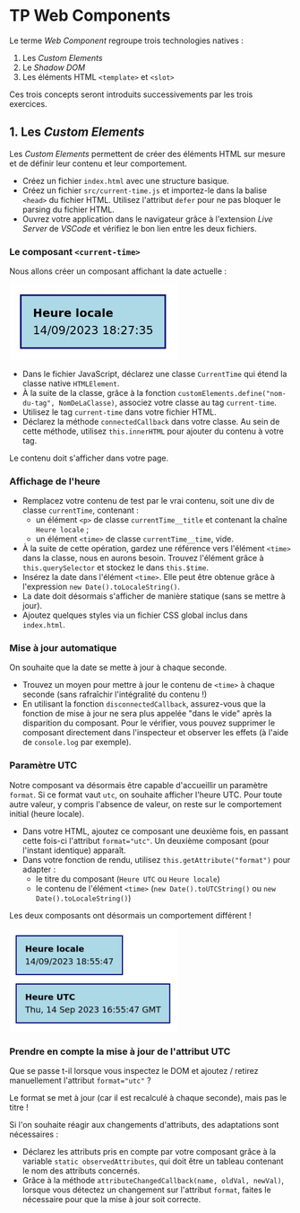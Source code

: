 # TP Web Components

Le terme _Web Component_ regroupe trois technologies natives :

<ol>
  <li>Les <em>Custom Elements</em></li>
  <li>Le <em>Shadow DOM</em></li>
  <li>Les éléments HTML <code>&lt;template&gt;</code> et <code>&lt;slot&gt;</code> 
</ol>

Ces trois concepts seront introduits successivements par les trois exercices.

## 1. Les _Custom Elements_

Les _Custom Elements_ permettent de créer des éléments HTML sur mesure et de
définir leur contenu et leur comportement.

- Créez un fichier `index.html` avec une structure basique.
- Créez un fichier `src/current-time.js` et importez-le dans la balise `<head>`
  du fichier HTML. Utilisez l'attribut `defer` pour ne pas bloquer le parsing du
  fichier HTML.
- Ouvrez votre application dans le navigateur grâce à l'extension _Live Server_
  de _VSCode_ et vérifiez le bon lien entre les deux fichiers.

### Le composant `<current-time>`

Nous allons créer un composant affichant la date actuelle :

<img src="doc/heure-locale.jpg" width="300">

- Dans le fichier JavaScript, déclarez une classe `CurrentTime` qui étend la
  classe native `HTMLElement`.
- À la suite de la classe, grâce à la fonction
  `customElements.define("nom-du-tag", NomDeLaClasse)`, associez votre classe au
  tag `current-time`.
- Utilisez le tag `current-time` dans votre fichier HTML.
- Déclarez la méthode `connectedCallback` dans votre classe. Au sein de cette
  méthode, utilisez `this.innerHTML` pour ajouter du contenu à votre tag.

Le contenu doit s'afficher dans votre page.

### Affichage de l'heure

- Remplacez votre contenu de test par le vrai contenu, soit une div de classe
  `currentTime`, contenant :
  - un élément `<p>` de classe `currentTime__title` et contenant la chaîne
    `Heure locale` ;
  - un élément `<time>` de classe `currentTime__time`, vide.
- À la suite de cette opération, gardez une référence vers l'élément `<time>`
  dans la classe, nous en aurons besoin. Trouvez l'élément grâce à
  `this.querySelector` et stockez le dans `this.$time`.
- Insérez la date dans l'élément `<time>`. Elle peut être obtenue grâce à
  l'expression `new Date().toLocaleString()`.
- La date doit désormais s'afficher de manière statique (sans se mettre à jour).
- Ajoutez quelques styles via un fichier CSS global inclus dans `index.html`.

### Mise à jour automatique

On souhaite que la date se mette à jour à chaque seconde.

- Trouvez un moyen pour mettre à jour le contenu de `<time>` à chaque seconde
  (sans rafraîchir l'intégralité du contenu !)
- En utilisant la fonction `disconnectedCallback`, assurez-vous que la fonction
  de mise à jour ne sera plus appelée "dans le vide" après la disparition du
  composant. Pour le vérifier, vous pouvez supprimer le composant directement
  dans l'inspecteur et observer les effets (à l'aide de `console.log` par
  exemple).

### Paramètre UTC

Notre composant va désormais être capable d'accueillir un paramètre `format`. Si
ce format vaut `utc`, on souhaite afficher l'heure UTC. Pour toute autre valeur,
y compris l'absence de valeur, on reste sur le comportement initial (heure
locale).

- Dans votre HTML, ajoutez ce composant une deuxième fois, en passant cette
  fois-ci l'attribut `format="utc"`. Un deuxième composant (pour l'instant
  identique) apparaît.
- Dans votre fonction de rendu, utilisez `this.getAttribute("format")` pour
  adapter :
  - le titre du composant (`Heure UTC` ou `Heure locale`)
  - le contenu de l'élément `<time>` (`new Date().toUTCString()` ou
    `new Date().toLocaleString()`)

Les deux composants ont désormais un comportement différent !

<img src="doc/heures.jpg" width="300">

### Prendre en compte la mise à jour de l'attribut UTC

Que se passe t-il lorsque vous inspectez le DOM et ajoutez / retirez
manuellement l'attribut `format="utc"` ?

Le format se met à jour (car il est recalculé à chaque seconde), mais pas le
titre !

Si l'on souhaite réagir aux changements d'attributs, des adaptations sont
nécessaires :

- Déclarez les attributs pris en compte par votre composant grâce à la variable
  `static observedAttributes`, qui doit être un tableau contenant le nom des
  attributs concernés.
- Grâce à la méthode `attributeChangedCallback(name, oldVal, newVal)`, lorsque
  vous détectez un changement sur l'attribut `format`, faites le nécessaire pour
  que la mise à jour soit correcte.

